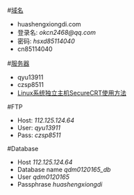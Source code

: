 
#[域名](www.net.cn)

-	huashengxiongdi.com
-	登录名: 	_okcn2468@qq.com_
-	密码: 	_hsxd85114040_
-	cn85114040

#[服务器](http://cp.hichina.com/)

-	qyu13911
-	czsp8511
-	[Linux系统独立主机SecureCRT使用方法](http://www.net.cn/service/faq/xuni/only/200705/2132.html)

#FTP

-	Host: 	_112.125.124.64_	
-	User:	_qyu13911_
-	Pass:	_czsp8511_

#Database

-	Host 	_112.125.124.64_
-	Database name 	_qdm0120165_db_
-	User 	_qdm0120165_
-	Passphrase		_huashengxiongdi_